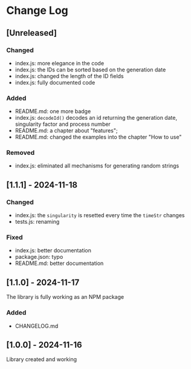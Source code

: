 # Change Log

<!--
## [Unreleased] | [major.minor.patch] - yyyy-mm-dd
### Added | Fixed | Changed | Removed | Deprecated | Security
- filename {section}: description
-->

## [Unreleased]

### Changed

- index.js: more elegance in the code
- index.js: the IDs can be sorted based on the generation date
- index.js: changed the length of the ID fields
- index.js: fully documented code

### Added

- README.md: one more badge
- index.js: `decodeId()` decodes an id returning the generation date, singularity factor and process
  number
- README.md: a chapter about "features";
- README.md: changed the examples into the chapter "How to use"

### Removed

- index.js: eliminated all mechanisms for generating random strings

## [1.1.1] - 2024-11-18

### Changed

- index.js: the `singularity` is resetted every time the `timeStr` changes
- tests.js: renaming

### Fixed

- index.js: better documentation
- package.json: typo
- README.md: better documentation

## [1.1.0] - 2024-11-17

The library is fully working as an NPM package

### Added

- CHANGELOG.md

## [1.0.0] - 2024-11-16

Library created and working

